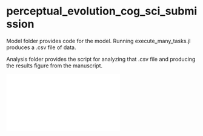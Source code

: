 # perceptual_evolution_cog_sci_submission

Model folder provides code for the model. Running execute_many_tasks.jl produces a .csv file of data.

Analysis folder provides the script for analyzing that .csv file and producing the results figure from the manuscript.

![alt text](plot.pdf)
